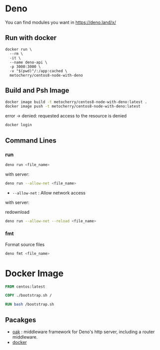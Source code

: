 # Deno

You can find modules you want in https://deno.land/x/


## Run with docker

```shell
docker run \
  --rm \
  -it \
  --name deno-api \
  -p 3000:3000 \
  -v "$(pwd)"/:/app:cached \
  metocherry/centos8-node-with-deno
```

## Build and Psh Image

```bash
docker image build -t metocherry/centos8-node-with-deno:latest .
docker image push -t metocherry/centos8-node-with-deno:latest
```

error -> denied: requested access to the resource is denied

```bash
docker login
```


## Command Lines

### run

```bash
deno run <file_name>
```

with server:

```bash
deno run --allow-net <file_name>
```

- `--allow-net` : Allow network access

with server:

redownload

```bash
deno run --allow-net --reload <file_name>
```


### fmt

Format source files

```bash
deno fmt <file_name>
```

# Docker Image

```dockerfile
FROM centos:latest

COPY ./bootstrap.sh /

RUN bash /bootstrap.sh
```

## Pacakges

- [oak](https://deno.land/x/oak) : middleware framework for Deno's http server, including a router middleware.
- [docker](https://dev.to/fhsinchy/develop-and-dockerize-a-blogging-api-with-deno-oak-and-mysql-170e)
